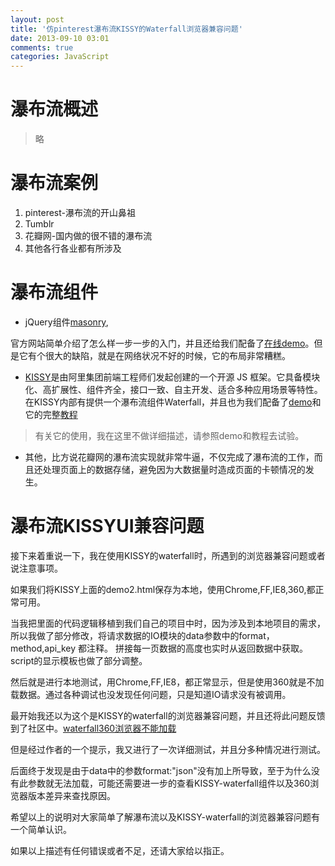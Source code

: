 ```yaml
---
layout: post
title: '仿pinterest瀑布流KISSY的Waterfall浏览器兼容问题'
date: 2013-09-10 03:01
comments: true
categories: JavaScript
---
```

# 瀑布流概述
> 略
# 瀑布流案例
1. pinterest-瀑布流的开山鼻祖
2. Tumblr
3. 花瓣网-国内做的很不错的瀑布流
4. 其他各行各业都有所涉及

# 瀑布流组件
- jQuery组件[masonry](http://masonry.desandro.com/),

官方网站简单介绍了怎么样一步一步的入门，并且还给我们配备了[在线demo](http://desandro.github.io/masonry/demos/images.html)。但是它有个很大的缺陷，就是在网络状况不好的时候，它的布局非常糟糕。

- [KISSY](http://docs.kissyui.com/)是由阿里集团前端工程师们发起创建的一个开源 JS 框架。它具备模块化、高扩展性、组件齐全，接口一致、自主开发、适合多种应用场景等特性。在KISSY内部有提供一个瀑布流组件Waterfall，并且也为我们配备了[demo][1]和它的完整[教程][2]
> 有关它的使用，我在这里不做详细描述，请参照demo和教程去试验。


[1]:http://docs.kissyui.com/docs/html/demo/component/waterfall/index.html#waterfall-demo
[2]:http://docs.kissyui.com/docs/html/tutorials/kissy/component/waterfall/index.html#waterfall-tutorial

- 其他，比方说花瓣网的瀑布流实现就非常牛逼，不仅完成了瀑布流的工作，而且还处理页面上的数据存储，避免因为大数据量时造成页面的卡顿情况的发生。

<!--more-->

# 瀑布流KISSYUI兼容问题

接下来着重说一下，我在使用KISSY的waterfall时，所遇到的浏览器兼容问题或者说注意事项。

如果我们将KISSY上面的demo2.html保存为本地，使用Chrome,FF,IE8,360,都正常可用。

当我把里面的代码逻辑移植到我们自己的项目中时，因为涉及到本地项目的需求，所以我做了部分修改，将请求数据的IO模块的data参数中的format，method,api_key 都注释。
拼接每一页数据的高度也实时从返回数据中获取。script的显示模板也做了部分调整。

然后就是进行本地测试，用Chrome,FF,IE8，都正常显示，但是使用360就是不加载数据。通过各种调试也没发现任何问题，只是知道IO请求没有被调用。

最开始我还以为这个是KISSY的waterfall的浏览器兼容问题，并且还将此问题反馈到了社区中。[waterfall360浏览器不能加载](https://github.com/Exodia/waterfall/issues/2)

但是经过作者的一个提示，我又进行了一次详细测试，并且分多种情况进行测试。

后面终于发现是由于data中的参数format:"json"没有加上所导致，至于为什么没有此参数就无法加载，可能还需要进一步的查看KISSY-waterfall组件以及360浏览器版本差异来查找原因。

希望以上的说明对大家简单了解瀑布流以及KISSY-waterfall的浏览器兼容问题有一个简单认识。

如果以上描述有任何错误或者不足，还请大家给以指正。



